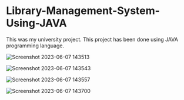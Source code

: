 # Library-Management-System-Using-JAVA
This was my university project. This project has been done using JAVA programming language.

![Screenshot 2023-06-07 143513](https://github.com/unrealemon/Library-Management-System-Using-JAVA/assets/104528693/00b0ba9b-b113-430d-b89e-e612e6d1df97)

![Screenshot 2023-06-07 143543](https://github.com/unrealemon/Library-Management-System-Using-JAVA/assets/104528693/8e52c304-7798-49c5-97b6-fa16edf6632f)

![Screenshot 2023-06-07 143557](https://github.com/unrealemon/Library-Management-System-Using-JAVA/assets/104528693/e4030586-ed7f-4c8c-bb13-323aa9108993)

![Screenshot 2023-06-07 143700](https://github.com/unrealemon/Library-Management-System-Using-JAVA/assets/104528693/f707b772-058e-432b-b2f4-a6d38e0b83df)

